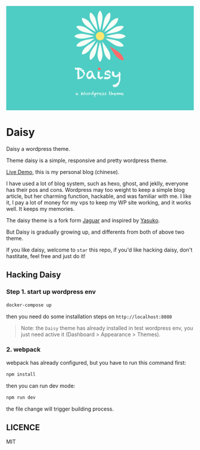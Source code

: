 <p align="center">
	<img width="600" src="./docs/images/theme_daisy.jpg" alt="daisy">
</p>

# Daisy

Daisy a wordpress theme.

Theme daisy is a simple, responsive and pretty wordpress theme.

[Live Demo](http://chenquan.me), this is my personal blog (chinese).

I have used a lot of blog system, such as hexo, ghost, and jeklly, everyone has their pos and cons. Wordpress may too weight to keep a simple blog article, but her charming function, hackable, and was familiar with me. I like it, I pay a lot of money for my vps to keep my WP site working, and it works well. It keeps my memories.

The daisy theme is a fork form [Jaguar](https://fatesinger.com) and inspired by [Yasuko](https://github.com/foru17/Yasuko).

But Daisy is gradually growing up, and differents from both of above two theme.

If you like daisy, welcome to `star` this repo, if you'd like hacking daisy, don't hastitate, feel free and just do it!

## Hacking Daisy

### Step 1. start up wordpress env

```bash
docker-compose up
```

then you need do some installation steps on `http://localhost:8080`

> Note: the `Daisy` theme has already installed in test wordpress env, you just need active it (Dashboard > Appearance > Themes).

### 2. webpack

webpack has already configured, but you have to run this command first:

```bash
npm install
```

then you can run dev mode:

```bash
npm run dev
```

the file change will trigger building process.

## LICENCE

MIT